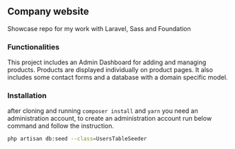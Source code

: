 ## Company website

Showcase repo for my work with Laravel, Sass and Foundation

### Functionalities
This project includes an Admin Dashboard for adding and managing products. Products are displayed individually on product pages. It also includes some contact forms and a database with a domain specific model. 

### Installation
after cloning and running `composer install` and `yarn` you need an administration account, to create an administration account run below command and follow the instruction.

```bash
php artisan db:seed --class=UsersTableSeeder
```
